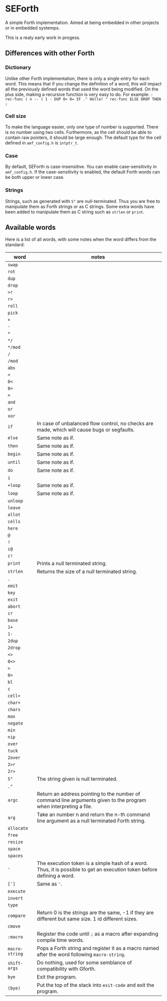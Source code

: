 # SEForth

A simple Forth implementation. Aimed at being embedded in other projects or in embedded systemps.

This is a realy early work in progess.

## Differences with other Forth

### Dictionary

Unlike other Forth implementation, there is only a single entry for each word. This means that if you change the definition of a word, this will impact all the previously defined words that used the word being modified. On the plus side, making a recursive function is very easy to do. For example: `: rec-func ( n -- ) 1 - DUP 0< 0= IF ." Hello! " rec-func ELSE DROP THEN ;`

### Cell size

To make the language easier, only one type of number is supported. There is no number using two cells. Furthermore, as the cell should be able to contain raw pointers, it should be large enough. The default type for the cell defined in `amf_config.h` is `intptr_t`.

### Case

By default, SEForth is case-insensitive. You can enable case-sensitivity in `amf_config.h`. If the case-sensitivity is enabled, the default Forth words can be both upper or lower case.

### Strings

Strings, such as generated with `S"` are null-terminated. Thus you are free to manipulate them as Forth strings or as C strings. Some extra words have been added to manipulate them as C string such as `strlen` or `print`.

## Available words

Here is a list of all words, with some notes when the word differs from the standard:

| word | notes |
|-|-|
| `swap` | |
| `rot` | |
| `dup` | |
| `drop` | |
| `>r` | |
| `r>` | |
| `roll` | |
| `pick` | |
| `+` | |
| `-` | |
| `*` | |
| `*/` | |
| `*/mod` | |
| `/` | |
| `/mod` | |
| `abs` | |
| `<` | |
| `0<` | |
| `0=` | |
| `=` | |
| `and` | |
| `or` | |
| `xor` | |
| `if` | In case of unbalanced flow control, no checks are made, which will cause bugs or segfaults. |
| `else` | Same note as if. |
| `then` | Same note as if. |
| `begin` | Same note as if. |
| `until` | Same note as if. |
| `do` | Same note as if. |
| `i` | |
| `+loop` | Same note as if. |
| `loop` | Same note as if. |
| `unloop` | |
| `leave` | |
| `allot` | |
| `cells` | |
| `here` | |
| `@` | |
| `!` | |
| `c@` | |
| `c!` | |
| `print` | Prints a null terminated string. |
| `strlen` | Returns the size of a null terminated string. |
| `.` | |
| `emit` | |
| `key` | |
| `exit` | |
| `abort` | |
| `cr` | |
| `base` | |
| `1+` | |
| `1-` | |
| `2dup` | |
| `2drop` | |
| `<>` | |
| `0<>` | |
| `>` | |
| `0>` | |
| `bl` | |
| `c` | |
| `cell+` | |
| `char+` | |
| `chars` | |
| `max` | |
| `negate` | |
| `min` | |
| `nip` | |
| `over` | |
| `tuck` | |
| `2over` | |
| `2>r` | |
| `2r>` | |
| `S" ` | The string given is null terminated. |
| `." ` | |
| `argc` | Return an address pointing to the number of command line arguments given to the program when interpreting a file. |
| `arg` | Take an number n and return the n-th command line argument as a null terminated Forth string. |
| `allocate` | |
| `free` | |
| `resize` | |
| `space` | |
| `spaces` | |
| `'` | The execution token is a simple hash of a word. Thus, it is possible to get an execution token before defining a word. |
| `[']` | Same as `'`. |
| `execute` | |
| `invert` | |
| `type` | |
| `compare` | Return 0 is the strings are the same, -1 if they are different but same size. 1 id different sizes. |
| `cmove` | |
| `:macro` | Register the code until `;` as a macro after expanding compile time words. |
| `macro-string` | Pops a Forth string and register it as a macro named after the word following `macro-string`. |
| `shift-args` | Do nothing, used for some semblance of compatibility with Gforth. |
| `bye` | Exit the program. |
| `(bye)` | Put the top of the stack into `exit-code` and exit the program. |
